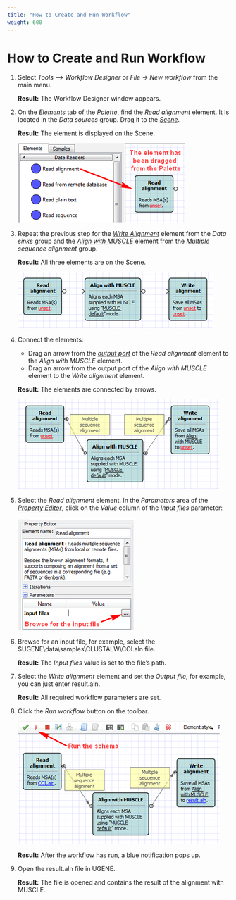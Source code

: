 ```yaml
---
title: "How to Create and Run Workflow"
weight: 600
---
```


# How to Create and Run Workflow

1. Select _Tools –> Workflow Designer_ or _File -> New workflow_ from the main menu.

   **Result:** The Workflow Designer window appears.

2. On the _Elements_ tab of the [_Palette_](workflow-designer-window-components), find the [_Read alignment_](../workflow-elements/data-readers/read-alignment-element) element. It is located in the _Data sources_ group. Drag it to the [_Scene_](workflow-designer-window-components).

   **Result:** The element is displayed on the Scene.

   ![](/images/1474815/1835015.png)

3. Repeat the previous step for the [_Write Alignment_](../workflow-elements/data-writers/write-alignment-element) element from the _Data sinks_ group and the [_Align with MUSCLE_](../workflow-elements/multiple-sequence-alignment/align-with-muscle-element) element from the _Multiple sequence alignment_ group.

   **Result:** All three elements are on the Scene.

   ![](/images/1474815/1835016.png)

4. Connect the elements:

   - Drag an arrow from the [_output port_](workflow-elements-and-connections) of the _Read alignment_ element to the _Align with MUSCLE_ element.
   - Drag an arrow from the output port of the _Align with MUSCLE_ element to the _Write alignment_ element.

   **Result:** The elements are connected by arrows.

   ![](/images/1474815/1835017.png)

5. Select the _Read alignment_ element. In the _Parameters_ area of the [_Property Editor_](workflow-designer-window-components), click on the _Value_ column of the _Input files_ parameter:

   ![](/images/1474815/1835018.png)

6. Browse for an input file, for example, select the $UGENE\\data\\samples\\CLUSTALW\\COI.aln file.

   **Result:** The _Input files_ value is set to the file’s path.

7. Select the _Write alignment_ element and set the _Output file_, for example, you can just enter result.aln.

   **Result:** All required workflow parameters are set.

8. Click the _Run workflow_ button on the toolbar.

   ![](/images/1474815/1835019.png)

   **Result:** After the workflow has run, a blue notification pops up.

9. Open the result.aln file in UGENE.

   **Result:** The file is opened and contains the result of the alignment with MUSCLE.